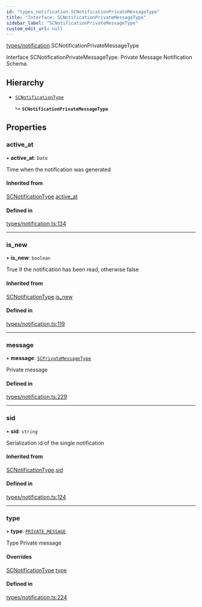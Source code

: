 ```yaml
---
id: "types_notification.SCNotificationPrivateMessageType"
title: "Interface: SCNotificationPrivateMessageType"
sidebar_label: "SCNotificationPrivateMessageType"
custom_edit_url: null
---
```


[types/notification](../modules/types_notification.md).SCNotificationPrivateMessageType

Interface SCNotificationPrivateMessageType.
Private Message Notification Schema.

## Hierarchy

- [`SCNotificationType`](types_notification.SCNotificationType.md)

  ↳ **`SCNotificationPrivateMessageType`**

## Properties

### active\_at

• **active\_at**: `Date`

Time when the notification was generated

#### Inherited from

[SCNotificationType](types_notification.SCNotificationType.md).[active_at](types_notification.SCNotificationType.md#active_at)

#### Defined in

[types/notification.ts:134](https://github.com/selfcommunity/community-ui/blob/cab08cf/packages/sc-core/src/types/notification.ts#L134)

___

### is\_new

• **is\_new**: `boolean`

True if the notification has been read, otherwise false

#### Inherited from

[SCNotificationType](types_notification.SCNotificationType.md).[is_new](types_notification.SCNotificationType.md#is_new)

#### Defined in

[types/notification.ts:119](https://github.com/selfcommunity/community-ui/blob/cab08cf/packages/sc-core/src/types/notification.ts#L119)

___

### message

• **message**: [`SCPrivateMessageType`](types_privateMessage.SCPrivateMessageType.md)

Private message

#### Defined in

[types/notification.ts:229](https://github.com/selfcommunity/community-ui/blob/cab08cf/packages/sc-core/src/types/notification.ts#L229)

___

### sid

• **sid**: `string`

Serialization id of the single notification

#### Inherited from

[SCNotificationType](types_notification.SCNotificationType.md).[sid](types_notification.SCNotificationType.md#sid)

#### Defined in

[types/notification.ts:124](https://github.com/selfcommunity/community-ui/blob/cab08cf/packages/sc-core/src/types/notification.ts#L124)

___

### type

• **type**: [`PRIVATE_MESSAGE`](../enums/types_notification.SCNotificationTypologyType.md#private_message)

Type Private message

#### Overrides

[SCNotificationType](types_notification.SCNotificationType.md).[type](types_notification.SCNotificationType.md#type)

#### Defined in

[types/notification.ts:224](https://github.com/selfcommunity/community-ui/blob/cab08cf/packages/sc-core/src/types/notification.ts#L224)
